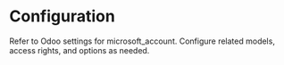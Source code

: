 # Configuration

Refer to Odoo settings for microsoft_account. Configure related models, access rights, and options as needed.
